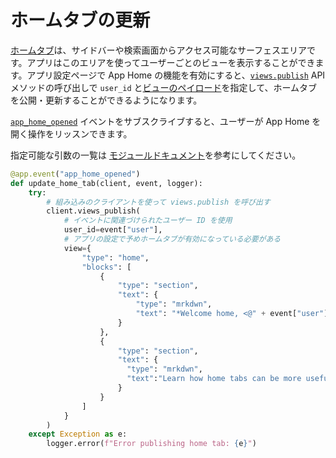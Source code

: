 # ホームタブの更新

[ホームタブ](/surfaces/app-home)は、サイドバーや検索画面からアクセス可能なサーフェスエリアです。アプリはこのエリアを使ってユーザーごとのビューを表示することができます。アプリ設定ページで App Home の機能を有効にすると、[`views.publish`](/reference/methods/views.publish) API メソッドの呼び出しで `user_id` と[ビューのペイロード](/reference/interaction-payloads/view-interactions-payload/#view_submission)を指定して、ホームタブを公開・更新することができるようになります。

[`app_home_opened`](/reference/events/app_home_opened) イベントをサブスクライブすると、ユーザーが App Home を開く操作をリッスンできます。

指定可能な引数の一覧は [モジュールドキュメント](https://docs.slack.dev/bolt-python/reference/kwargs_injection/args.html)を参考にしてください。

```python
@app.event("app_home_opened")
def update_home_tab(client, event, logger):
    try:
        # 組み込みのクライアントを使って views.publish を呼び出す
        client.views_publish(
            # イベントに関連づけられたユーザー ID を使用
            user_id=event["user"],
            # アプリの設定で予めホームタブが有効になっている必要がある
            view={
                "type": "home",
                "blocks": [
                    {
                        "type": "section",
                        "text": {
                            "type": "mrkdwn",
                            "text": "*Welcome home, <@" + event["user"] + "> :house:*"
                        }
                    },
                    {
                        "type": "section",
                        "text": {
                          "type": "mrkdwn",
                          "text":"Learn how home tabs can be more useful and interactive </surfaces/app-home|*in the documentation*>."
                        }
                    }
                ]
            }
        )
    except Exception as e:
        logger.error(f"Error publishing home tab: {e}")
```